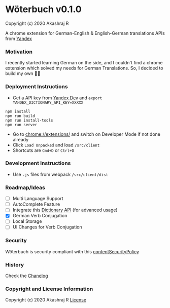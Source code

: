 # Wöterbuch v0.1.0

Copyright (c) 2020 Akashraj R

A chrome extension for German-English & English-German translations
APIs from [Yandex](https://yandex.com/)

### Motivation

I recently started learning German on the side, and I couldn't find a chrome extension which solved my needs for German Translations. So, I decided to build my own 🤷‍♂️

### Deployment Instructions


* Get a API key from [Yandex Dev](https://yandex.com/dev/keys/) and `export YANDEX_DICTIONARY_API_KEY=XXXXX`
```
npm install
npm run build
npm run install-tools
npm run server
```
* Go to [chrome://extensions/](chrome://extensions/) and switch on Developer Mode if not done already
* Click `Load Unpacked` and load `/src/client`
* Shortcuts are `Cmd+D` or `Ctrl+D`

### Development Instructions

* Use `.js` files from webpack `/src/client/dist`

### Roadmap/Ideas

- [ ] Multi Language Support
- [ ] AutoComplete Feature
- [ ] Integrate this [Dictionary API](https://www.openthesaurus.de/synonyme/search?q=hund&format=application/json) (for advanced usage)
- [x] German Verb Conjugation
- [ ] Local Storage
- [ ] UI Changes for Verb Conjugation

### Security

Wöterbuch is security compliant with this [contentSecurityPolicy](https://developer.chrome.com/extensions/contentSecurityPolicy)

### History

Check the [Chanelog](https://github.com/akashrajr1/Woterbuch/blob/master/Changelog.md)


### Copyright and License Information

Copyright (c) 2020 Akashraj R
[License](https://github.com/akashrajr1/Woterbuch/blob/master/LICENSE)
